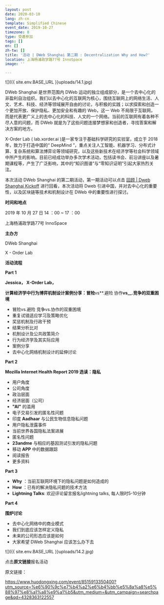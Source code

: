 ```yaml
---
layout: post
date: 2020-03-10
lang: zh-cn
template: Simplified Chinese
event_date: 2019-10-27
timezone: 8
type: 受邀参加
tags: []
en: []
zh-tw: []
title: '活动 | DWeb Shanghai 第二期 : Decentralization Why and How?'
location: 上海杨浦政学路77号 InnoSpace
image: ''

---
```

![]({{ site.env.BASE_URL }}uploads/14.1.jpg)

DWeb Shanghai 是世界范围内 DWeb 运动的独立组成部分，是一个去中心化的非盈利自治组织。我们以去中心化的互联网为核心，围绕互联网上的网络生活、人文、艺术、科技、经济等领域展开自由的讨论，与积极的实践；以求探索和创造一个更加开放、保护隐私、更加安全和有趣的 Web，这一 Web 不局限于互联网，而是代表更广义上的去中心化的科技、人文的一个网络。当前的互联网有着各种不尽人意的问题，而 DWeb 就是为了这些问题连接梦想家和创造者，寻找答案和解决方案的地方。

X-Order Lab ( lab.xorder.ai )是一家专注于基础科学研究的实验室，成立于 2018 年，致力于打造中国的“ DeepMind ”，重点关注人工智能、机器学习、分布式计算、复杂系统和算法博弈论等领域研究，以及这些新技术在经济学等社会科学领域中所产生的影响。目前已经成功举办多次学术活动，包括读书会、前沿讲座以及暑期课程等，产生了广泛影响，其中的“知识图谱”与“零知识证明”引起大家热烈关注。

本次活动 DWeb Shanghai 的第二期活动，第一期活动可以点击 [回顾 | Dweb Shanghai Kickoff](http://mp.weixin.qq.com/s?__biz=MzU4OTkwNDYzMw==&mid=2247484155&idx=1&sn=bcd24ed42f8412b1904c10ac4910e788&chksm=fdc72d6dcab0a47beb6d3594320ce6e417d7bd86f53189cc7d7ff6ec8632eb3fcae9ae04b968&scene=21#wechat_redirect) 进行回看，本次活动将 Dweb 引进中国，并对去中心化的重要性，以及区块链等技术和机制设计在 DWeb 中的重要性进行探讨。

**时间和地点**

2019 年 10 月 27 日 14 ：00 \~ 17 ：00

上海杨浦政学路77号 InnoSpace

**主办方**

DWeb Shanghai

X - Order Lab

**活动流程**

**Part 1**

**Jessica， X-Order Lab，**

**计算经济学中行为博弈机制设计案例分享：冒险**vs**.避险 协作**vs__.竞争的双重困境**

* 冒险vs.避险 竞争vs.协作的双重困境
* 重复试错适应学习及策略优化
* 奖惩机制及行政干预
* 结果分析比对
* 机制设计及公共政策简介
* 行为经济学及其实际应用
* 案例分享
* 去中心化网络机制设计的延伸讨论

**Part 2**

**Mozilla Internet Health Report 2019 选读：隐私**

* 用户角度
* 公司角度
* 政治层面
* 经济层面（公司）
* **"AI"** 的滥用
* 电子交易引发的匿名性问题
* 印度 **Aadhaar** 与公民生物信息隐私问题
* 用户隐私泄露事件
* 当前世界各国隐私法案进展
* 匿名性问题
* **23andme** 与相应的基因测试引发的隐私问题
* 移动 **APP** 中的数据跟踪
* 阅读报告
* 更多资料

**Part 3**

* **Why** ：当前互联网环境下的隐私问题是如何造成的
* **How** ：已有的解决隐私问题的技术方法
* **Lightning Talks**: 欢迎评论留言报名lightning talks, 每人限时5-10分钟

**Part 4**

**围炉讨论**

* 去中心化网络中的商业模式
* 我们到底应该怎样定义隐私
* 未来的公司形态应该是如何
* 大家希望 DWeb Shanghai 应该怎么办下去

![]({{ site.env.BASE_URL }}uploads/14.2.jpg)

点击**原文链接**报名活动

原文链接：

https://www.huodongxing.com/event/8515913350400?utm_source=%e6%90%9c%e7%b4%a2%e6%b4%bb%e5%8a%a8%e5%88%97%e8%a1%a8%e9%a1%b5&utm_medium=&utm_campaign=searchpage&qd=4328363122557
